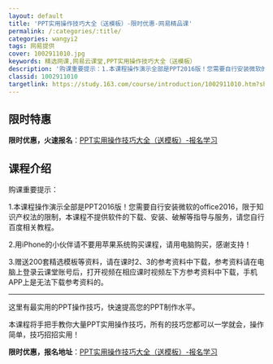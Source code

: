 ```yaml
---
layout: default
title: 'PPT实用操作技巧大全（送模板）-限时优惠-网易精品课'
permalink: /:categories/:title/
categories: wangyi2
tags: 网易提供
cover: 1002911010.jpg
keywords: 精选网课,网易云课堂,PPT实用操作技巧大全（送模板）
description: '购课重要提示：1.本课程操作演示全部是PPT2016版！您需要自行安装微软的office2016，限于知识产权法的限制，'
classid: 1002911010
targetlink: https://study.163.com/course/introduction/1002911010.htm?share=1&shareId=1025206652&utm_campaign=share&utm_medium=iphoneShare&utm_source=&utm_u=1025206652
---
```


## 限时特惠

**限时优惠，火速报名**：[PPT实用操作技巧大全（送模板）-报名学习](https://study.163.com/course/introduction/1002911010.htm?share=1&shareId=1025206652&utm_campaign=share&utm_medium=iphoneShare&utm_source=&utm_u=1025206652)

## 课程介绍

购课重要提示：

1.本课程操作演示全部是PPT2016版！您需要自行安装微软的office2016，限于知识产权法的限制，本课程不提供软件的下载、安装、破解等指导与服务，请您自行百度相关教程。

2.用iPhone的小伙伴请不要用苹果系统购买课程，请用电脑购买，感谢支持！

3.赠送200套精选模板等资料，请在课时2、3的参考资料中下载，参考资料请在电脑上登录云课堂账号后，打开视频在相应课时视频左下方参考资料中下载，手机APP上是无法下载参考资料的。

--------

这里有最实用的PPT操作技巧，快速提高您的PPT制作水平。

本课程将手把手教你大量PPT实用操作技巧，所有的技巧您都可以一学就会，操作简单，技巧招招实用！

**限时优惠，报名地址**：[PPT实用操作技巧大全（送模板）-报名学习](https://study.163.com/course/introduction/1002911010.htm?share=1&shareId=1025206652&utm_campaign=share&utm_medium=iphoneShare&utm_source=&utm_u=1025206652)

